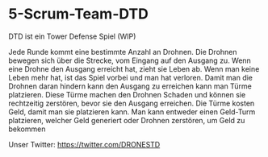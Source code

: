# 5-Scrum-Team-DTD
DTD ist ein Tower Defense Spiel (WIP)

Jede Runde kommt eine bestimmte Anzahl an Drohnen.
Die Drohnen bewegen sich über die Strecke, vom Eingang auf den Ausgang zu.
Wenn eine Drohne den Ausgang erreicht hat, zieht sie Leben ab.
Wenn man keine Leben mehr hat, ist das Spiel vorbei und man hat verloren.
Damit man die Drohnen daran hindern kann den Ausgang zu erreichen kann man Türme platzieren.
Diese Türme machen den Drohnen Schaden und können sie rechtzeitig zerstören, bevor sie den Ausgang erreichen.
Die Türme kosten Geld, damit man sie platzieren kann. Man kann entweder einen Geld-Turm platzieren, welcher Geld generiert oder Drohnen zerstören, um Geld zu bekommen

Unser Twitter:
https://twitter.com/DRONESTD

